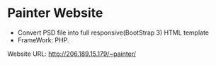 # Painter Website
* Convert PSD file into full responsive(BootStrap 3) HTML template
* FrameWork: PHP.

Website URL: http://206.189.15.179/~painter/
